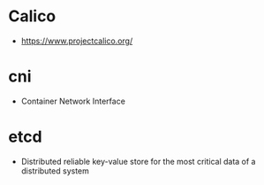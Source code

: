 # Calico
* https://www.projectcalico.org/

# cni
* Container Network Interface

# etcd
* Distributed reliable key-value store for the most critical data of a distributed system

